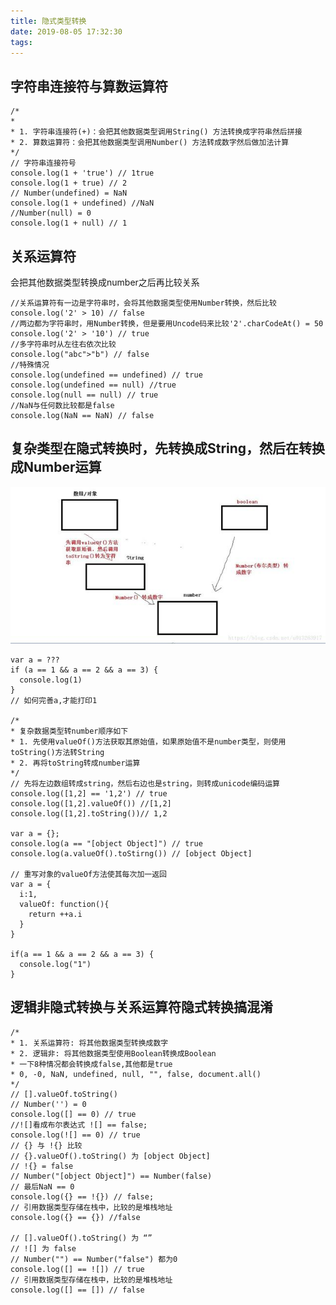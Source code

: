 ```yaml
---
title: 隐式类型转换
date: 2019-08-05 17:32:30
tags:
---
```


## 字符串连接符与算数运算符
    /*
    *
    * 1. 字符串连接符(+)：会把其他数据类型调用String() 方法转换成字符串然后拼接
    * 2. 算数运算符：会把其他数据类型调用Number() 方法转成数字然后做加法计算
    */
    // 字符串连接符号
    console.log(1 + 'true') // 1true
    console.log(1 + true) // 2
    // Number(undefined) = NaN
    console.log(1 + undefined) //NaN
    //Number(null) = 0
    console.log(1 + null) // 1

## 关系运算符

会把其他数据类型转换成number之后再比较关系

    //关系运算符有一边是字符串时，会将其他数据类型使用Number转换，然后比较
    console.log('2' > 10) // false
    //两边都为字符串时，用Number转换，但是要用Uncode码来比较'2'.charCodeAt() = 50
    console.log('2' > '10') // true
    //多字符串时从左往右依次比较
    console.log("abc">"b") // false
    //特殊情况
    console.log(undefined == undefined) // true
    console.log(undefined == null) //true
    console.log(null == null) // true
    //NaN与任何数比较都是false
    console.log(NaN == NaN) // false  

## 复杂类型在隐式转换时，先转换成String，然后在转换成Number运算

![20190805223243.png](https://raw.githubusercontent.com/LiDengHui/images/master/img20190805223243.png)

    var a = ???
    if (a == 1 && a == 2 && a == 3) {
      console.log(1)
    }
    // 如何完善a,才能打印1

    /*
    * 复杂数据类型转number顺序如下
    * 1. 先使用valueOf()方法获取其原始值，如果原始值不是number类型，则使用toString()方法转String
    * 2. 再将toString转成number运算
    */
    // 先将左边数组转成string，然后右边也是string，则转成unicode编码运算
    console.log([1,2] == '1,2') // true
    console.log([1,2].valueOf()) //[1,2]
    console.log([1,2].toString())// 1,2

    var a = {};
    console.log(a == "[object Object]") // true
    console.log(a.valueOf().toStirng()) // [object Object]

    // 重写对象的valueOf方法使其每次加一返回
    var a = {
      i:1,
      valueOf: function(){
        return ++a.i
      }
    }

    if(a == 1 && a == 2 && a == 3) {
      console.log("1")
    }

## 逻辑非隐式转换与关系运算符隐式转换搞混淆

    /*
    * 1. 关系运算符: 将其他数据类型转换成数字
    * 2. 逻辑非: 将其他数据类型使用Boolean转换成Boolean
    * 一下8种情况都会转换成false,其他都是true
    * 0, -0, NaN, undefined, null, "", false, document.all()
    */
    // [].valueOf.toString() 
    // Number('') = 0
    console.log([] == 0) // true
    //![]看成布尔表达式 ![] == false;
    console.log(![] == 0) // true
    // {} 与 !{} 比较
    // {}.valueOf().toString() 为 [object Object]
    // !{} = false
    // Number("[object Object]") == Number(false) 
    // 最后NaN == 0
    console.log({} == !{}) // false;
    // 引用数据类型存储在栈中，比较的是堆栈地址
    console.log({} == {}) //false

    // [].valueOf().toString() 为 “”
    // ![] 为 false
    // Number("") == Number("false") 都为0
    console.log([] == ![]) // true
    // 引用数据类型存储在栈中，比较的是堆栈地址
    console.log([] == []) // false

